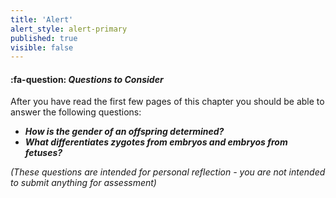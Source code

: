 ```yaml
---
title: 'Alert'
alert_style: alert-primary
published: true
visible: false
---
```


#### :fa-question: ***Questions to Consider***

After you have read the first few pages of this chapter you should be able to answer the following questions:

  - ***How is the gender of an offspring determined?***
  - ***What differentiates zygotes from embryos and embryos from fetuses?***

*(These questions are intended for personal reflection - you are not intended to submit anything for assessment)*
